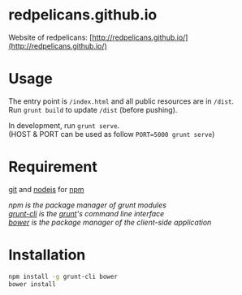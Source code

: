 redpelicans.github.io
=====================
Website of redpelicans: [http://redpelicans.github.io/](http://redpelicans.github.io/)

Usage
===
The entry point is `/index.html` and all public resources are in `/dist`.  
Run `grunt build` to update `/dist` (before pushing).

In development, run `grunt serve`.  
(HOST & PORT can be used as follow `PORT=5000 grunt serve`)

Requirement
===
[git](http://git-scm.com/) and [nodejs](http://nodejs.org/) for [npm](https://www.npmjs.org/)

_npm is the package manager of grunt modules_  
_[grunt-cli](https://github.com/gruntjs/grunt-cli) is the [grunt](http://gruntjs.com/)'s command line interface_  
_[bower](http://bower.io/) is the package manager of the client-side application_

Installation
===
```bash
npm install -g grunt-cli bower
bower install
```

